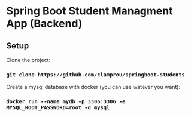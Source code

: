 # Spring Boot Student Managment App (Backend)

## Setup

Clone the project:

### `git clone https://github.com/clamprou/springboot-students `

Create a mysql database with docker (you can use watever you want):

### `docker run --name mydb -p 3306:3306 -e MYSQL_ROOT_PASSWORD=root -d mysql`

